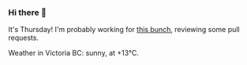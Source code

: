 ### Hi there :wave:

It's Thursday! I'm probably working for [this bunch](https://github.com/kohofinancial), reviewing some pull requests.

Weather in Victoria BC: sunny, at +13°C.
